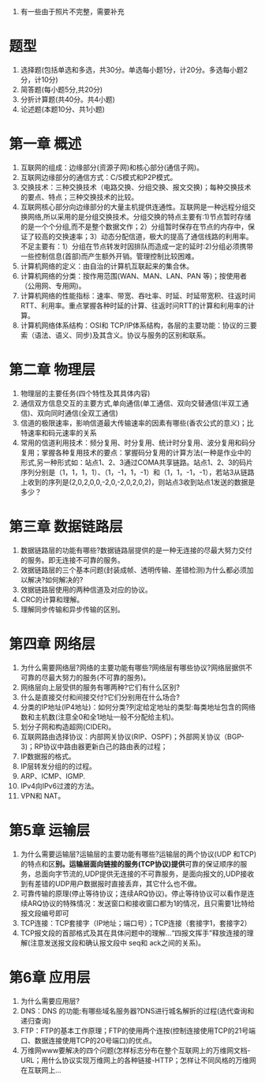 1. 有一些由于照片不完整，需要补充

# 题型



1. 选择题(包括单选和多选，共30分。单选每小题1分，计20分。多选每小题2分，计10分)
2. 简答题(每小题5分,共20分)
3. 分折计算题(共40分。共4小题)
4. 论述题(本题10分、共1小题)

# 第一章 概述

1. 互联网的组成：边缘部分(资源子网)和核心部分(通信子网)。
2. 互联网边缘部分的通信方式：C/S模式和P2P模式。
3. 交换技术：三种交换技术（电路交换、分组交换、报文交换)；每种交换技术的要点、特点；三种交换技术的比较。
4. 互联网核心部分向边缘部分的大量主机提供连通性。互联网是一种远程分组交换网络,所以采用的是分组交换技术。分组交换的特点主要有:1)节点暂时存储的是一个个分组,而不是整个数据文作；2）分组暂时保存在节点的内存中，保证了较高的交换速率；3）动态分配信道，极大的提高了通信线路的利用率。不足主要有：1）分组在节点转发时因排队而造成一定的延时:2)分组必须携带一些控制信息(首部)而产生额外开销。管理控制比较困难。
5. 计算机网络的定义：由自治的计算机互联起来的集合休。
6. 计算机网络的分类：按作用范围(WAN、MAN、LAN、PAN 等)；按使用者（公用网、专用网)。
7. 计算机网络的性能指标：速率、带宽、吞吐率、时延、时延带宽积、往返时间RTT、利用率。重点掌握各种时延的计算、往返时问RTT的计算和利用率的计算。
8. 计算机网络体系结构：OSI和 TCP/IP体系结构，各层的主要功能：协议的三要索（语法、语义、同步)及其含义。协议与服务的区别和联系。

# 第二章 物理层

1. 物理层的主要任务(四个特性及其具体内容)
2. 通信双方信息交互的主要方式,单向通信(单工通信、双向交替通信(半双工通信)、双向同时通信(全双工通信)
3. 信道的极限速率，影响信道最大传输速率的因素有哪些(香农公式的意义)；比特速率和码元速率的关系
4. 常用的信道利用技术：频分复用、时分复用、统计时分复用、波分复用和码分复用；掌握各种复用技术的要点：掌握码分复用的计算方法(一种是作业中的形式,另一种形式如：站点1、2、3通过COMA共享链路。站点1、2、3的码片序列分别是（1，1，1，1）、（1，-1，1，-1）和（1，1，-1，-1），若站3从链路上收到的序列是(2,0,2,0,0,-2,0,-2,0,2,0,2)，则站点3收到站点1发送的数据是多少？

# 第三章 数据链路层

1. 数据链路层的功能有哪些?数据链路层提供的是一种无连接的尽最大努力交付的服务。即无连接不可靠的服务。
2. 效据链路层的三个基本问题(封装成帧、透明传输、差错检测)为什么都必须加以解决?如何解决的?
3. 效据链路层使用的两种信道及对应的协议。
4. CRC的计算和理解。
5. 理解同步传输和异步传输的区别。

# 第四章 网络层

1. 为什么需要网络层?网络的主要功能有哪些?网络层有哪些协议?网络层据供不可靠的尽最大努力的服务(不可靠的服务)。
2. 网络层向上层受供的服务有哪两种?它们有什么区别?
3. 什么是直接交付和间接交付?它们分别用在什么场合?
4. 分类的IP地址(IP4地址)：如何分类?列定给定地址的类型:每类地址包含的网络数和主机数(注意全0和全1地址一般不分配给主机)。
5. 划分子网和构造超网(CIDER)。
6. 互联网路由选择协议：内部网关协议(RIP、OSPF)；外部网关协议（BGP-3)；RP协议中路由器更新白己的路由表的过程；
7. IP数据报的格式。
8. IP层转发分组的的过程。
9. ARP、ICMP、IGMP.
10. IPv4向IPv6过渡的方法。
11. VPN和 NAT。

# 第5章 运输层

1. 为什么需要运输层?运输层的主要功能有哪些?运输层的两个协议(UDP 和TCP)的特点和区**别。运输层面向链接的服务(TCP协议)提供**可靠的保证顺序的服务，总面向字节流的,UDP提供无连接的不可靠服务，是面向报文的,UDP接收到有差错的UDP用户数据报时直接丢弃，其它什么也不做。
2. 可靠传输的原理(停止等待协议；连续ARQ协议)。停止等待协议可以看作是连续ARQ协议的特殊情况：发送窗口和接收窗口都为1的情况，且只需要1比特给报文段编号即可
3. TCP连接：TCP套接字（IP地址；端口号）；TCP连接（套接字1，套接字2）
4. TCP报文段的首部格式及其在具体问题中的理解...“四报文挥手”释放连接的理解(注意发送报文段和确认报文段中 seq和 ack之间的关系)。

# 第6章 应用层

1. 为什么需要应用层?
2. DNS：DNS 的功能:有哪些域名服务器?DNS进行城名解折的过程(选代查询和递归查询)
3. FTP：FTP的基本工作原理；FTP的使用两个连按(控制连接使用TCP的21号端口、数据连接使用TCP的20号端口)的优点。
4. 万维网www要解决的四个问题(怎样标志分布在整个互联网上的万维网文档-URL；用什么协议实现万维网上的各种链接-HTTP；怎样让不同风格的万维网在互联网上...